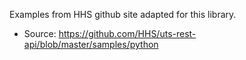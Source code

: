 Examples from HHS github site adapted for this library.
* Source: https://github.com/HHS/uts-rest-api/blob/master/samples/python